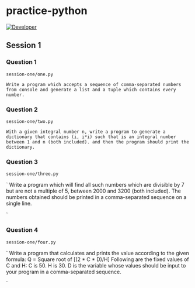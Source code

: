 # practice-python
[![Developer](https://img.shields.io/badge/author-Ishan%20Chhabra-blue.svg)]()

## Session 1
### Question 1
    
    session-one/one.py

`
Write a program which accepts a sequence of comma-separated numbers from console and generate a list and a tuple which contains every number.
`

### Question 2

    session-one/two.py
`
With a given integral number n, write a program to generate a dictionary that contains (i, i*i) such that is an integral number between 1 and n (both included). and then the program should print the dictionary.
`

### Question 3

    session-one/three.py
`
Write a program which will find all such numbers which are divisible by 7 but are not a multiple of 5, between 2000 and 3200 (both included).
The numbers obtained should be printed in a comma-separated sequence on a single line.

`

### Question 4

    session-one/four.py
`
Write a program that calculates and prints the value according to the given formula:
Q = Square root of [(2 * C * D)/H]
Following are the fixed values of C and H:
C is 50. H is 30.
D is the variable whose values should be input to your program in a comma-separated sequence.

`